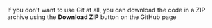 If you don't want to use Git at all, you can download the code in a ZIP archive using the **Download ZIP** button on the GitHub page
